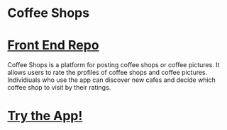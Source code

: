 <h1>Coffee Shops</h1>

<h1>
<a href="https://github.com/izabela2279/coffee-shops-front-end" rel="nofollow">Front End Repo</a>
</h1>

<p>Coffee Shops is a platform for posting coffee shops or coffee pictures. It allows users to rate the profiles of coffee shops and coffee pictures. Individiuals who use the app can discover new cafes and decide which coffee shop to visit by their ratings.

<h1>
<a href="" rel="nofollow">Try the App!</a>
</h1>
